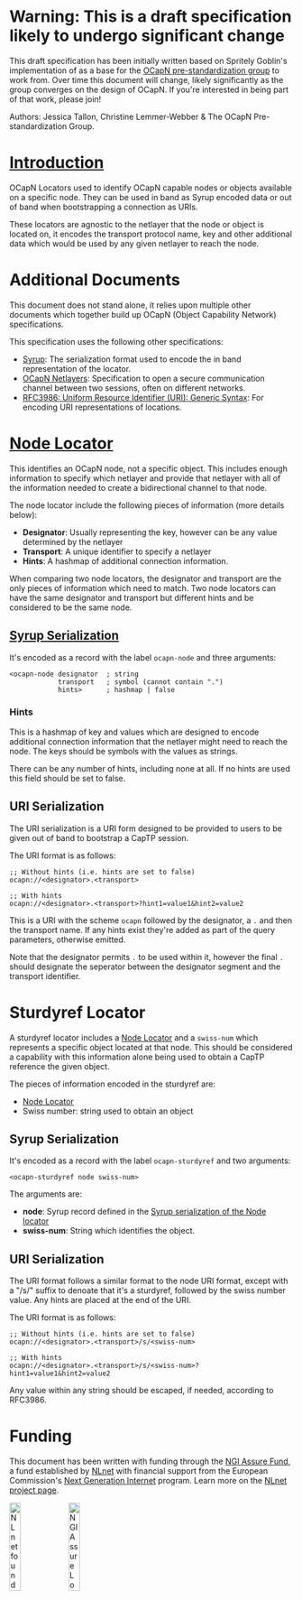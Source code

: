 # Warning: This is a draft specification likely to undergo significant change

This draft specification has been initially written based on Spritely Goblin's
implementation of as a base for the [OCapN pre-standardization
group](https://ocapn.org) to work from. Over time this document will change,
likely significantly as the group  converges on the design of OCapN. If you're
interested in being part of that  work, please join!

Authors: Jessica Tallon, Christine Lemmer-Webber & The OCapN Pre-standardization
Group.

# [Introduction](#introduction)

OCapN Locators used to identify OCapN capable nodes or objects available on a
specific node. They can be used in band as Syrup encoded data or out of band
when bootstrapping a connection as URIs.

These locators are agnostic to the netlayer that the node or object is located
on, it encodes the transport  protocol name, key and other additional data which
would be used by any given  netlayer to reach the node.

# Additional Documents

This document does not stand alone, it relies upon multiple other documents
which together build up OCapN  (Object Capability Network) specifications.

This specification uses the following other specifications:

-   [Syrup](): The serialization format used to encode the in band
    representation of the locator. 
-   [OCapN Netlayers](): Specification to open a secure communication channel
    between two sessions, often on  different networks.
-   [RFC3986: Uniform Resource Identifier (URI): Generic
    Syntax](https://www.rfc-editor.org/rfc/rfc3986): For encoding URI
    representations of locations.

# [Node Locator](#ocapn-node)

This identifies an OCapN node, not a specific object. This includes enough
information to specify which netlayer and provide that netlayer with all of the
information needed to create a  bidirectional channel to that node.

The node locator include the following pieces of information (more details
below):

- **Designator**: Usually representing the key, however can be any value
  determined by the netlayer
- **Transport**: A unique identifier to specify a netlayer
- **Hints**: A hashmap of additional connection information.

When comparing two node locators, the designator and transport are the only
pieces of information which need to match. Two node locators can have the same
designator and transport but  different hints and be considered to be the same
node.

## [Syrup Serialization](#node-syrup-serialization)

It's encoded as a record with the label `ocapn-node` and three arguments:

```
<ocapn-node designator  ; string
            transport   ; symbol (cannot contain ".")
            hints>      ; hashmap | false
```

### Hints

This is a hashmap of key and values which are designed to encode additional
connection information that the  netlayer might need to reach the node. The keys
should be symbols with the values as strings.

There can be any number of hints, including none at all. If no hints are used
this field should be set to false.

## URI Serialization

The URI serialization is a URI form designed to be provided to users to be given
out of band to bootstrap a CapTP session.

The URI format is as follows:
```
;; Without hints (i.e. hints are set to false)
ocapn://<designator>.<transport>

;; With hints
ocapn://<designator>.<transport>?hint1=value1&hint2=value2
```

This is a URI with the scheme `ocapn` followed by the designator, a `.` and then
the transport name. If any  hints exist they're added as part of the query
parameters, otherwise emitted. 

Note that the designator permits `.` to be used within it, however the final `.`
should designate the seperator  between the designator segment and the transport
identifier.

# Sturdyref Locator

A sturdyref locator includes a [Node Locator](#node-locator) and
a `swiss-num` which represents a specific object located at that
node. This should be considered a capability with this information
alone being used to obtain a CapTP reference the given object.

The pieces of information encoded in the sturdyref are:

- [Node Locator](#node-locator)
- Swiss number: string used to obtain an object

## Syrup Serialization

It's encoded as a record with the label `ocapn-sturdyref` and two arguments:

```
<ocapn-sturdyref node swiss-num>
```

The arguments are:

- **node**: Syrup record defined in the [Syrup serialization of the Node locator](#node-syrup-serialization)
- **swiss-num**: String which identifies the object.

## URI Serialization

The URI format follows a similar format to the node URI format, except with a
"/s/" suffix to denoate that it's a sturdyref, followed by the swiss number
value. Any hints are placed at the end of the URI.

The URI format is as follows:
```
;; Without hints (i.e. hints are set to false)
ocapn://<designator>.<transport>/s/<swiss-num>

;; With hints
ocapn://<designator>.<transport>/s/<swiss-num>?hint1=value1&hint2=value2
```

Any value within any string should be escaped, if needed, according to RFC3986.

# Funding

This document has been written with funding through the [NGI Assure Fund](https://nlnet.nl/assure), a fund established by [NLnet](https://nlnet.nl) with financial support from the European Commission's [Next Generation Internet](https://ngi.eu) program. Learn more on the [NLnet project page]( https://nlnet.nl/project/SpritelyOCCapN#ack).

[<img src="https://nlnet.nl/logo/banner.png" alt="NLnet foundation logo" width="20%" />](https://nlnet.nl)
[<img src="https://nlnet.nl/image/logos/NGIAssure_tag.svg" alt="NGI Assure Logo" width="20%" />](https://nlnet.nl/assure)
